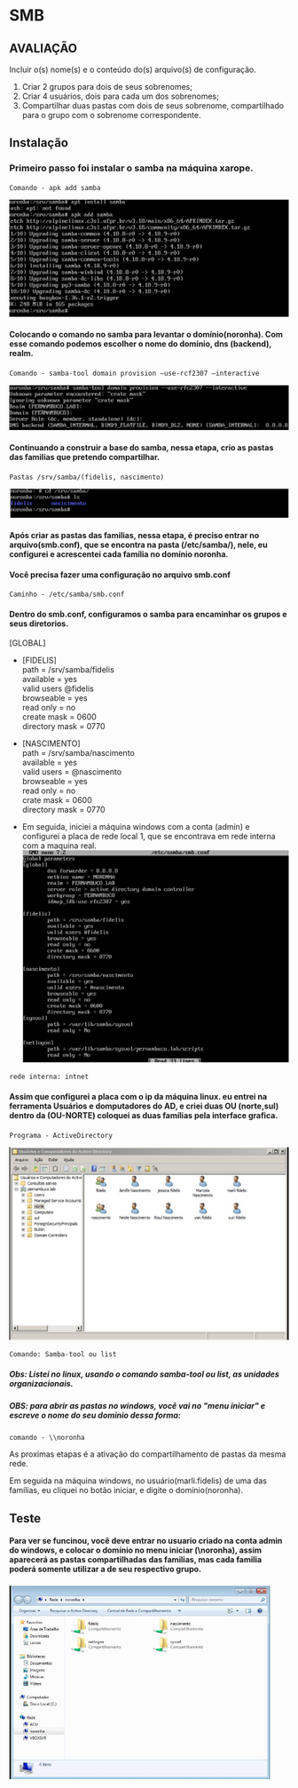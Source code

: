 # SMB

## AVALIAÇÃO

Incluir o(s) nome(s) e o conteúdo do(s) arquivo(s) de configuração.

1. Criar 2 grupos para dois de seus sobrenomes;
2. Criar 4 usuários, dois para cada um dos sobrenomes;
3. Compartilhar duas pastas com dois de seus sobrenome, compartilhado para o grupo com o sobrenome correspondente.

## Instalação
### Primeiro passo foi instalar o samba na máquina xarope.
```
Comando - apk add samba
```
![Alt text](image.png)
#### Colocando o comando no samba para levantar o domínio(noronha). Com esse comando podemos escolher o nome do domínio, dns (backend), realm.
```
Comando - samba-tool domain provision –use-rcf2307 –interactive
```
![Alt text](image-1.png)
<H4> Continuando a construir a base do samba, nessa etapa, crio as pastas das familias que pretendo compartilhar.</H4> 

``` 
Pastas /srv/samba/(fidelis, nascimento)
```
![Alt text](image-2.png)
#### Após criar as pastas das familias, nessa etapa, é preciso  entrar no arquivo(smb.conf), que se encontra na pasta (/etc/samba/), nele, eu configurei e acrescentei cada família no domínio noronha.
#### Você precisa fazer uma configuração no arquivo smb.conf
```
Caminho - /etc/samba/smb.conf
```

#### Dentro do smb.conf, configuramos o samba para encaminhar os grupos e seus diretorios.
  [GLOBAL]

* [FIDELIS] <br>
        path = /srv/samba/fidelis <br>
        available = yes <br>
        valid users @fidelis <br>
        browseable = yes <br>
        read only = no <br>
        create mask = 0600 <br>
        directory mask = 0770 <br>
* [NASCIMENTO] <br>
        path = /srv/samba/nascimento <br>
        available = yes <br>
        valid users = @nascimento <br>
        browseable = yes <br>
        read only = no  <br>
        crate mask = 0600 <br>
        directory mask = 0770 <br>

* Em seguida, iniciei a máquina windows com a conta (admin) e configurei a placa de rede local 1, que se encontrava em rede interna com a maquina real.
![Alt text](image-3.png)
```
rede interna: intnet
```
#### Assim que configurei a placa com o ip da máquina linux. eu entrei na ferramenta Usuários e domputadores do AD, e criei duas OU (norte,sul) dentro da (OU-NORTE) coloquei as duas famílias pela interface grafica.

```
Programa - ActiveDirectory
```
![Alt text](image-4.png)
```
Comando: Samba-tool ou list
```

##### Obs: Listei no linux, usando o comando samba-tool ou list, as unidades organizacionais.
##### OBS: para abrir as pastas no windows, você vai no "menu iniciar" e escreve o nome do seu dominio dessa forma:

```
comando - \\noronha
```
As proximas etapas é a ativação do compartilhamento de pastas da mesma rede.



Em seguida na máquina windows, no usuário(marli.fidelis) de uma das famílias, eu cliquei no botão iniciar, e digite o domínio(noronha).

## Teste

#### Para ver se funcinou, você deve entrar no usuario criado na conta admin do windows, e colocar o domínio no menu iniciar (\\noronha), assim aparecerá as pastas compartilhadas das familias, mas cada familia poderá somente utilizar a de seu respectivo grupo.


![Alt text](image-5.png)